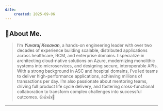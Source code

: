 ```yaml
---
date:
    created: 2025-09-06
---
```


## 👦About Me. 
> I’m ***Yuvaraj Kesavan***, a hands-on engineering leader with over two decades of experience building scalable, distributed applications across healthcare, RCM, and enterprise domains. I specialize in architecting cloud-native solutions on Azure, modernizing monolithic systems into microservices, and designing secure, interoperable APIs. With a strong background in ASC and hospital domains, I’ve led teams to deliver high-performance applications, achieving millions of transactions per day. I’m also passionate about mentoring teams, driving full product life cycle delivery, and fostering cross-functional collaboration to transform complex challenges into successful outcomes. 
👍👍👍🎉
---